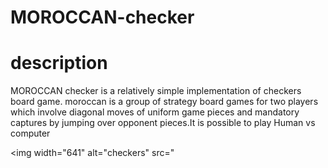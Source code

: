 # MOROCCAN-checker
# description
MOROCCAN checker is a relatively simple implementation of checkers board game.
moroccan is a group of strategy board games for two players which involve diagonal moves of uniform game pieces and mandatory captures by jumping over opponent pieces.It is possible to play
Human vs computer 

<img width="641" alt="checkers" src="

